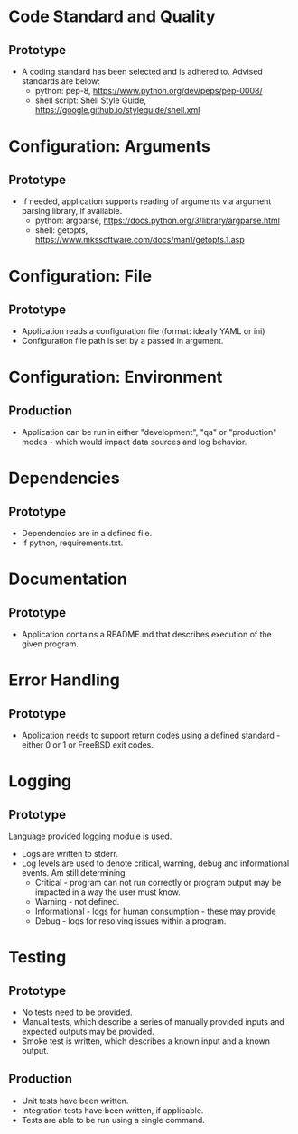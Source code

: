# Code Standard and Quality
## Prototype
- A coding standard has been selected and is adhered to. Advised standards are below:
  - python: pep-8, https://www.python.org/dev/peps/pep-0008/
  - shell script: Shell Style Guide, https://google.github.io/styleguide/shell.xml

# Configuration: Arguments
## Prototype
- If needed, application supports reading of arguments via argument parsing library, if available.
  - python: argparse, https://docs.python.org/3/library/argparse.html
  - shell: getopts, https://www.mkssoftware.com/docs/man1/getopts.1.asp

# Configuration: File
## Prototype
- Application reads a configuration file (format: ideally YAML or ini)
- Configuration file path is set by a passed in argument.

# Configuration: Environment
## Production
- Application can be run in either "development", "qa" or "production" modes - which would impact data sources and log behavior.

# Dependencies
## Prototype
- Dependencies are in a defined file.
- If python, requirements.txt.

# Documentation
## Prototype
- Application contains a README.md that describes execution of the given program.

# Error Handling
## Prototype
- Application needs to support return codes using a defined standard - either 0 or 1 or FreeBSD exit codes.

# Logging
## Prototype
Language provided logging module is used.

- Logs are written to stderr.
- Log levels are used to denote critical, warning, debug and informational events. Am still determining 
  - Critical - program can not run correctly or program output may be impacted in a way the user must know.
  - Warning - not defined.
  - Informational - logs for human consumption - these may provide 
  - Debug - logs for resolving issues within a program.

# Testing
## Prototype
- No tests need to be provided.
- Manual tests, which describe a series of manually provided inputs and expected outputs may be provided.
- Smoke test is written, which describes a known input and a known output.

## Production
- Unit tests have been written.
- Integration tests have been written, if applicable.
- Tests are able to be run using a single command.
